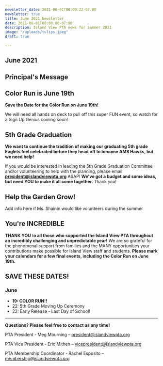 ```yaml
---
newsletter_date: 2021-06-01T00:00:22-07:00
newsletter: true
title: June 2021 Newsletter
date: 2021-06-01T00:00:00-07:00
description: Island View PTA news for Summer 2021
image: "/uploads/tulips.jpeg"
draft: true

---
```

## June 2021

## Principal's Message

## Color Run is June 19th

**Save the Date for the Color Run on June 19th!**

We will need all hands on deck to pull off this super FUN event, so watch for a Sign Up Genius coming soon!

## 5th Grade Graduation

**We want to continue the tradition of making our graduating 5th grade Eaglets feel celebrated before they head off to become AMS Hawks, but we need help!**

If you would be interested in leading the 5th Grade Graduation Committee and/or volunteering to help with the planning, please email [**president@islandviewpta.org**](mailto:president@islandviewpta.org) ASAP! **We've got a budget and some ideas, but need YOU to make it all come together.** Thank you!

## Help the Garden Grow!

Add info here if Ms. Shainin would like volunteers during the summer

## You're INCREDIBLE

**THANK YOU** t**o all those who supported the Island View PTA throughout an incredibly challenging and unpredictable year!** We are so grateful for the phenomenal support from families and the MANY opportunities your contributions make possible for Island View staff and students. **Please mark your calendars for a few final events, including the Color Run on June 19th.**

## SAVE THESE DATES!

### June

* **19:    COLOR RUN!!**
* 22:  5th Grade Moving Up Ceremony
* 22:  Early Release - Last Day of School!

***

**Questions? Please feel free to contact us any time!**

PTA President - Meg Mourning – [president@islandviewpta.org](mailto:president@islandviewpta.org)

PTA Vice President - Eric Mithen – [vicepresident@islandviewpta.org](mailto:vicepresident@islandviewpta.org)

PTA Membership Coordinator - Rachel Esposito – [membership@islandviewpta.org](mailto:membership@islandviewpta.org)